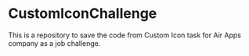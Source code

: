 # CustomIconChallenge
This is a repository to save the code from Custom Icon task for Air Apps company as a job challenge.
